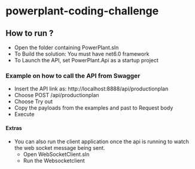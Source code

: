 # powerplant-coding-challenge


## How to run ?

- Open the folder containing PowerPlant.sln
- To Build the solution: You must have net6.0 framework
- To Launch the API, set PowerPlant.Api as a startup project

### Example on how to call the API from Swagger

- Insert the API link as: http://localhost:8888/api/productionplan
- Choose POST ​/api​/productionplan
- Choose Try out
- Copy the payloads from the examples and past to Request body
- Execute

#### Extras

- You can also run the client application once the api is running to watch the web socket message being sent.
 	- Open WebSocketClient.sln
	- Run the Websocketclient 

